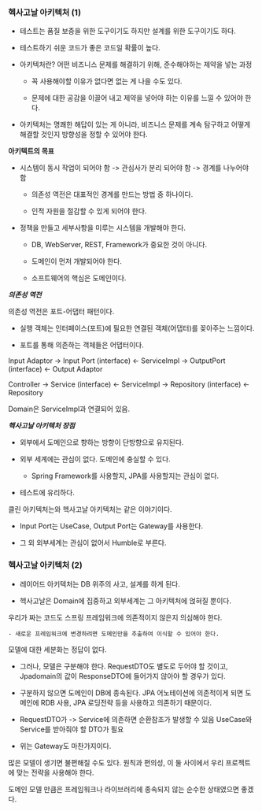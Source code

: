 ### 헥사고날 아키텍처 (1)

- 테스트는 품질 보증을 위한 도구이기도 하지만 설계를 위한 도구이기도 하다.

- 테스트하기 쉬운 코드가 좋은 코드일 확률이 높다.

- 아키텍처란? 어떤 비즈니스 문제를 해결하기 위해, 준수해야하는 제약을 넣는 과정

    - 꼭 사용해야할 이유가 없다면 없는 게 나을 수도 있다.

    - 문제에 대한 공감을 이끌어 내고 제약을 넣어야 하는 이유를 느낄 수 있어야 한다.

- 아키텍처는 명쾌한 해답이 있는 게 아니라, 비즈니스 문제를 계속 탐구하고 어떻게 해결할 것인지 방향성을 정할 수 있어야 한다.

**아키텍트의 목표**

- 시스템이 동시 작업이 되어야 함 -> 관심사가 분리 되어야 함 -> 경계를 나누어야 함

    - 의존성 역전은 대표적인 경계를 만드는 방법 중 하나이다.

    - 인적 자원을 절감할 수 있게 되어야 한다.

- 정책을 만들고 세부사항을 미루는 시스템을 개발해야 한다.

    - DB, WebServer, REST, Framework가 중요한 것이 아니다.

    - 도메인이 먼저 개발되어야 한다.

    - 소프트웨어의 핵심은 도메인이다.

***의존성 역전***

의존성 역전은 포트-어댑터 패턴이다.

- 실행 객체는 인터페이스(포트)에 필요한 연결된 객체(어댑터)를 꽂아주는 느낌이다.

- 포트를 통해 의존하는 객체들은 어댑터이다.

Input Adaptor -> Input Port (interface) <- ServiceImpl -> OutputPort (interface) <- Output Adaptor

Controller -> Service (interface) <- ServiceImpl -> Repository (interface) <- Repository

Domain은 ServiceImpl과 연결되어 있음.

***헥사고날 아키텍처 장점***

- 외부에서 도메인으로 향하는 방향이 단방향으로 유지된다.

- 외부 세계에는 관심이 없다. 도메인에 충실할 수 있다.
    
    - Spring Framework를 사용할지, JPA를 사용할지는 관심이 없다.

- 테스트에 유리하다.

클린 아키텍처는와 헥사고날 아키텍처는 같은 이야기이다.

- Input Port는 UseCase, Output Port는 Gateway를 사용한다.

- 그 외 외부세계는 관심이 없어서 Humble로 부른다.

### 헥사고날 아키텍처 (2)

- 레이어드 아키텍처는 DB 위주의 사고, 설계를 하게 된다.

- 헥사고날은 Domain에 집중하고 외부세계는 그 아키텍처에 얹혀질 뿐이다.

우리가 짜는 코드도 스프링 프레임워크에 의존적이지 않은지 의심해야 한다.

    - 새로운 프레임워크에 변경하려면 도메인만을 추출하여 이식할 수 있어야 한다. 

모델에 대한 세분화는 정답이 없다.

- 그러나, 모델은 구분해야 한다. RequestDTO도 별도로 두어야 할 것이고, Jpadomain의 값이 ResponseDTO에 들어가지 않아야 할 경우가 있다.

- 구분하지 않으면 도메인이 DB에 종속된다. JPA 어노테이션에 의존적이게 되면 도메인에 RDB 사용, JPA 로딩전략 등을 사용하고 의존하기 때문이다.

- RequestDTO가 -> Service에 의존하면 순환참조가 발생할 수 있음 UseCase와 Service를 받아줘야 할 DTO가 필요

- 위는 Gateway도 마찬가지이다.

많은 모델이 생기면 불편해질 수도 있다. 원칙과 편의성, 이 둘 사이에서 우리 프로젝트에 맞는 전략을 사용해야 한다.

도메인 모델 만큼은 프레임워크나 라이브러리에 종속되지 않는 순수한 상태였으면 좋겠다.

